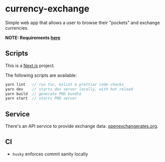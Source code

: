 # currency-exchange

Simple web app that allows a user to browse their "pockets" and exchange currencies.

**NOTE: Requirements [here](assignment.pdf)**

## Scripts

This is a [Next.js](https://nextjs.org/) project.

The following scripts are available:

```js
yarn lint   // run tsc, eslint & prettier code checks
yarn dev    // starts dev server locally, with hot reload
yarn build  // generate PRD bundle
yarn start  // starts PRD server
```

## Service

There's an API service to provide exchange data: [openexchangerates.org](https://openexchangerates.org).

## CI

- `husky` enforces commit sanity locally
